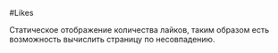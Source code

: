 #Likes

Статическое отображение количества лайков, таким образом есть возможность вычислить страницу по несовпадению.
